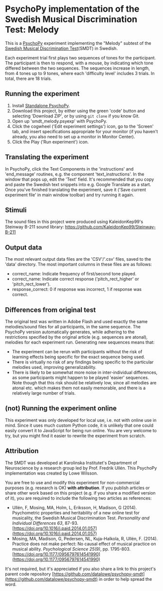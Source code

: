 # PsychoPy implementation of the Swedish Musical Discrimination Test: Melody
This is a [PsychoPy](https://psychopy.org/) experiment implementing the "Melody" subtest of the [Swedish Musical Discrimination Test](https://www.sciencedirect.com/science/article/pii/S0191886914000841)(SMDT) in Swedish.

Each experiment trial first plays two sequences of tones for the participant. The participant is then to respond, with a mouse, by indicating which tone differed between the two sequences. The sequences increase in length, from 4 tones up to 9 tones, where each 'difficulty level' includes 3 trials. In total, there are 18 trials.

## Running the experiment
1. Install [Standalone PsychoPy](https://www.psychopy.org/download.html).
2. Download this project, by either using the green 'code' button and selecting 'Download ZIP', or by using `git clone` if you know Git.
3. Open up 'smdt_melody.psyexp' with PsychoPy.
4. Click the cogwheel ('Edit experiment settings') icon, go to the 'Screen' tab, and insert specifications appropriate for your monitor (if you haven't already, you also need to set up a monitor in Monitor Center).
5. Click the Play ('Run experiment') icon.

## Translating the experiment
In PsychoPy, click the Text Components in the 'instructions' and 'end_message' routines, e.g. the component 'text_instructions'. In the window that pops up, edit the 'Text' field. It's recommended that you copy and paste the Swedish text snippets into e.g. Google Translate as a start. Once you've finished translating the experiment, save it ('Save current experiment file' in main window toolbar) and try running it again.

## Stimuli
The sound files in this project were produced using KaleidonKep99's Steinway B-211 sound library: https://github.com/KaleidonKep99/Steinway-B-211

## Output data
The most relevant output data files are the 'CSV'/'.csv' files, saved to the 'data' directory. The most important columns in these files are as follows:
* correct_name: Indicate frequency of first/second tone played.
* correct_name: Indicate correct response ('pitch_rect_higher' or 'pitch_rect_lower').
* response_correct: 0 if response was incorrect, 1 if response was correct.

## Differences from original test
The original test was written in Adobe Flash and used exactly the same melodies/sound files for all participants, in the same sequence. The PsychoPy version automatically generates, while adhering to the restrictions specified by the original article (e.g. sequences are atonal), melodies for each experiment run. Generating new sequences means that:
* The experiment can be rerun with participants without the risk of learning effects being specific for the exact sequence being used.
* There is virtually no risk of any findings being specific to the particular melodies used, improving generalizability.
* There is likely to be somewhat more noise in inter-individual differences, as some participants might happen to be played 'easier' sequences. Note though that this risk should be relatively low, since all melodies are atonal etc. which makes them not easily memorable, and there is a relatively large number of trials.

## (not) Running the experiment online
This experiment was only developed for local use, i.e. not with online use in mind. Since it uses much custom Python code, it is unlikely that one could easily convert it to JavaScript for being run online. You are very welcome to try, but you might find it easier to rewrite the experiment from scratch.

## Attribution
The SMDT was developed at Karolinska Institutet's Department of Neuroscience by a research group led by Prof. Fredrik Ullén. This PsychoPy implementation was created by Lowe Wilsson.

You are free to use and modify this experiment for non-commercial purposes (e.g. research is OK) __with attribution__. If you publish articles or share other work based on this project (e.g. if you share a modified version of it), you are required to include the following two articles as references:
* Ullén, F, Mosing, MA, Holm, L, Eriksson, H, Madison, G (2014). Psychometric properties and heritability of a new online test for musicality, the Swedish Musical Discrimination Test. _Personality and Individual Differences 63_, 87-93. [https://doi.org/10.1016/j.paid.2014.01.057](https://doi.org/10.1016/j.paid.2014.01.057)
* Mosing, MA, Madison, G, Pedersen, NL, Kuja-Halkola, R, Ullén, F. (2014). Practice does not make perfect: No causal effect of musical practice on musical ability. _Psychological Science 25(9)_, pp. 1795-803. [https://doi.org/10.1177/0956797614541990](https://doi.org/10.1177/0956797614541990)

It's not required, but it's appreciated if you also share a link to this project's parent code repository [https://github.com/datalowe/psychopy-smdt](https://github.com/datalowe/psychopy-smdt) in order to help spread the word.
